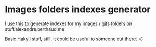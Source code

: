 # Images folders indexes generator
I use this to generate indexes for my
[images](http://stuff.alexandre.berthaud.me/images/) /
[gifs](http://stuff.alexandre.berthaud.me/gifs/) folders on stuff.alexandre.berthaud.me

Basic Hakyll stuff, still, it could be useful to someone out there. =)
